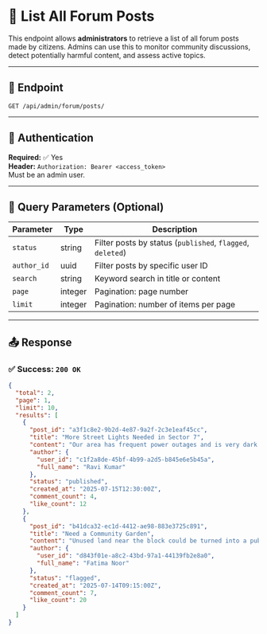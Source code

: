 # 📄 List All Forum Posts

This endpoint allows **administrators** to retrieve a list of all forum posts made by citizens. Admins can use this to monitor community discussions, detect potentially harmful content, and assess active topics.

---

## 🔗 Endpoint

`GET /api/admin/forum/posts/`

---

## 🔐 Authentication

**Required:** ✅ Yes  
**Header:** `Authorization: Bearer <access_token>`  
Must be an admin user.

---

## 🧾 Query Parameters (Optional)

| Parameter     | Type     | Description                                    |
|---------------|----------|------------------------------------------------|
| `status`      | string   | Filter posts by status (`published`, `flagged`, `deleted`) |
| `author_id`   | uuid     | Filter posts by specific user ID              |
| `search`      | string   | Keyword search in title or content            |
| `page`        | integer  | Pagination: page number                       |
| `limit`       | integer  | Pagination: number of items per page          |

---

## 📤 Response

### ✅ Success: `200 OK`

```json
{
  "total": 2,
  "page": 1,
  "limit": 10,
  "results": [
    {
      "post_id": "a3f1c8e2-9b2d-4e87-9a2f-2c3e1eaf45cc",
      "title": "More Street Lights Needed in Sector 7",
      "content": "Our area has frequent power outages and is very dark at night...",
      "author": {
        "user_id": "c1f2a8de-45bf-4b99-a2d5-b845e6e5b45a",
        "full_name": "Ravi Kumar"
      },
      "status": "published",
      "created_at": "2025-07-15T12:30:00Z",
      "comment_count": 4,
      "like_count": 12
    },
    {
      "post_id": "b41dca32-ec1d-4412-ae98-883e3725c891",
      "title": "Need a Community Garden",
      "content": "Unused land near the block could be turned into a public green space...",
      "author": {
        "user_id": "d843f01e-a8c2-43bd-97a1-44139fb2e8a0",
        "full_name": "Fatima Noor"
      },
      "status": "flagged",
      "created_at": "2025-07-14T09:15:00Z",
      "comment_count": 7,
      "like_count": 20
    }
  ]
}
